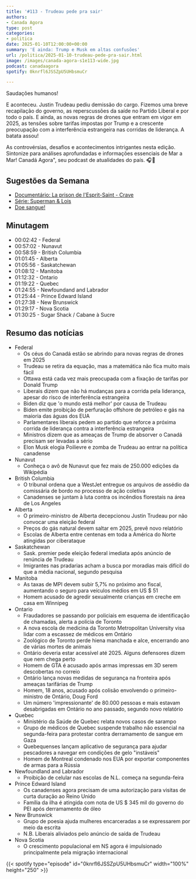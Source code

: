 ```yaml
---
title: '#113 - Trudeau pede pra sair'
authors:
- Canada Agora
type: post
categories:
- politica
date: 2025-01-10T12:00:00+00:00
summary: 'E ainda: Trump e Musk em altas confusões'
url: /politica/2025-01-10-trudeau-pede-pra-sair.html
image: /images/canada-agora-s1e113-wide.jpg
podcast: canadaagora
spotify: 0knrfl6JSSZpU5UHbsmuCr

---
```


Saudações humanos!

E aconteceu. Justin Trudeau pediu demissão do cargo. Fizemos uma breve recapilação do governo, as reperscussões da saíde no Partido Liberal e por todo o país. E ainda, as novas regras de drones que entram em vigor em 2025, as tensões sobre tarifas impostas por Trump e a crescente preocupação com a interferência estrangeira nas corridas de liderança. A batata assou!

As controvérsias, desafios e acontecimentos intrigantes nesta edição. Sintonize para análises aprofundadas e informações essenciais de Mar a Mar! Canadá Agora", seu podcast de atualidades
do país. 🎧📰

## Sugestões da Semana

- [Documentário: La prison de l'Esprit-Saint - Crave](https://www.crave.ca/fr/tv-shows/la-prison-de-lesprit-saint)
- [Série: Superman & Lois](https://www.imdb.com/title/tt11192306/)
- [Doe sangue!](https://blood.ca)

## Minutagem
- 00:02:42 - Federal
- 00:57:02 - Nunavut
- 00:58:59 - British Columbia
- 01:01:45 - Alberta
- 01:05:56 - Saskatchewan
- 01:08:12 - Manitoba
- 01:12:32 - Ontario
- 01:19:22 - Quebec
- 01:24:55 - Newfoundand and Labrador
- 01:25:44 - Prince Edward Island
- 01:27:38 - New Brunswick
- 01:29:17 - Nova Scotia
- 01:30:25 - Sugar Shack / Cabane à Sucre

## Resumo das notícias
- Federal
  - Os céus do Canadá estão se abrindo para novas regras de drones em 2025
  - Trudeau se retira da equação, mas a matemática não fica muito mais fácil
  - Ottawa está cada vez mais preocupada com a fixação de tarifas por Donald Trump
  - Liberais dizem que não há mudanças para a corrida pela liderança, apesar do risco de interferência estrangeira
  - Biden diz que 'o mundo está melhor' por causa de Trudeau
  - Biden emite proibição de perfuração offshore de petróleo e gás na maioria das águas dos EUA
  - Parlamentares liberais pedem ao partido que reforce a próxima corrida de liderança contra a interferência estrangeira
  - Ministros dizem que as ameaças de Trump de absorver o Canadá precisam ser levadas a sério
  - Elon Musk elogia Poilievre e zomba de Trudeau ao entrar na política canadense
- Nunavut
  - Conheça o avô de Nunavut que fez mais de 250.000 edições da Wikipédia
- British Columbia
  - O tribunal ordena que a WestJet entregue os arquivos de assédio da comissária de bordo no processo de ação coletiva
  - Canadenses se juntam à luta contra os incêndios florestais na área de Los Angeles
- Alberta
  - O primeiro-ministro de Alberta decepcionou Justin Trudeau por não convocar uma eleição federal
  - Preços do gás natural devem saltar em 2025, prevê novo relatório
  - Escolas de Alberta entre centenas em toda a América do Norte atingidas por ciberataque
- Saskatchewan
  - Sask. premier pede eleição federal imediata após anúncio de renúncia de Trudeau
  - Imigrantes nas pradarias acham a busca por moradias mais difícil do que a média nacional, segundo pesquisa
- Manitoba
  - As taxas de MPI devem subir 5,7% no próximo ano fiscal, aumentando o seguro para veículos médios em US $ 51
  - Homem acusado de agredir sexualmente crianças em creche em casa em Winnipeg
- Ontario
  - Fraudadores se passando por policiais em esquema de identificação de chamadas, alerta a polícia de Toronto
  - A nova escola de medicina da Toronto Metropolitan University visa lidar com a escassez de médicos em Ontário
  - Zoológico de Toronto perde hiena manchada e alce, encerrando ano de várias mortes de animais
  - Ontário deveria estar acessível até 2025. Alguns defensores dizem que nem chega perto
  - Homem de GTA é acusado após armas impressas em 3D serem descobertas no correio
  - Ontário lança novas medidas de segurança na fronteira após ameaças tarifárias de Trump
  - Homem, 18 anos, acusado após colisão envolvendo o primeiro-ministro de Ontário, Doug Ford
  - Um número 'impressionante' de 80.000 pessoas e mais estavam desabrigadas em Ontário no ano passado, segundo novo relatório
- Quebec
  - Ministério da Saúde de Quebec relata novos casos de sarampo
  - Grupo de médicos de Quebec suspende trabalho não essencial na segunda-feira para protestar contra derramamento de sangue em Gaza
  - Quebequenses lançam aplicativo de segurança para ajudar pescadores a navegar em condições de gelo "instáveis"
  - Homem de Montreal condenado nos EUA por exportar componentes de armas para a Rússia
- Newfoundland and Labrador
  - Proibição de celular nas escolas de N.L. começa na segunda-feira
- Prince Edward Island
  - Os canadenses agora precisam de uma autorização para visitas de curta duração ao Reino Unido
  - Família da ilha é atingida com nota de US $ 345 mil do governo do PEI após derramamento de óleo
- New Brunswick
  - Grupo de poesia ajuda mulheres encarceradas a se expressarem por meio da escrita
  - N.B. Liberais aliviados pelo anúncio de saída de Trudeau
- Nova Scotia
  - O crescimento populacional em NS agora é impulsionado principalmente pela migração internacional

{{< spotify type="episode" id="0knrfl6JSSZpU5UHbsmuCr" width="100%" height="250" >}}
